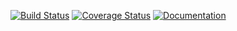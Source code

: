 [![Build Status](https://travis-ci.org/Wmbat/Epona.svg?branch=master)](https://travis-ci.org/Wmbat/Epona)
[![Coverage Status](https://coveralls.io/repos/github/Wmbat/Epona/badge.svg?branch=master)](https://coveralls.io/github/Wmbat/Epona?branch=master)
[![Documentation](https://codedocs.xyz/Wmbat/Epona.svg)](https://codedocs.xyz/Wmbat/Epona/)
